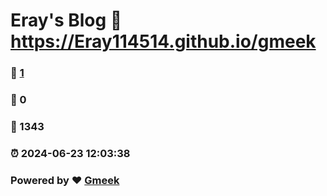 # Eray's Blog :link: https://Eray114514.github.io/gmeek 
### :page_facing_up: [1](https://Eray114514.github.io/gmeek/tag.html) 
### :speech_balloon: 0 
### :hibiscus: 1343 
### :alarm_clock: 2024-06-23 12:03:38 
### Powered by :heart: [Gmeek](https://github.com/Meekdai/Gmeek)
